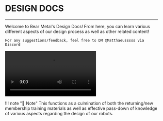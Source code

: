 # DESIGN DOCS

---

Welcome to Bear Metal's Design Docs! From here, you can learn various different aspects of our design process as well as other related content!

```
For any suggestions/feedback, feel free to DM @Matthaeusssss via Discord
``` 
![type:video](videos/hightide.mp4)

!!! note "📝 Note"
    This functions as a culmination of both the returning/new membership training materials as well as effective pass-down of knowledge of various aspects regarding the design of our robots.
